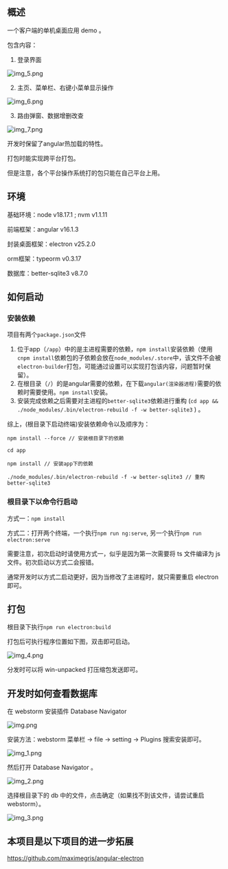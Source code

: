 ## 概述
一个客户端的单机桌面应用 demo 。

包含内容：
1. 登录界面

![img_5.png](src/assets/images/img_5.png)

2. 主页、菜单栏、右键小菜单显示操作

![img_6.png](src/assets/images/img_6.png)

3. 路由弹窗、数据增删改查

![img_7.png](src/assets/images/img_7.png)

开发时保留了angular热加载的特性。

打包时能实现跨平台打包。

但是注意，各个平台操作系统打的包只能在自己平台上用。

## 环境

基础环境：node v18.17.1 ; nvm v1.1.11

前端框架：angular v16.1.3

封装桌面框架：electron v25.2.0

orm框架：typeorm v0.3.17

数据库：better-sqlite3 v8.7.0

## 如何启动

### 安装依赖

项目有两个`package.json`文件
1. 位于app（`/app`）中的是主进程需要的依赖，`npm install`安装依赖（使用`cnpm install`依赖包的子依赖会放在`node_modules/.store`中，该文件不会被`electron-builder`打包，可能通过设置可以实现打包该内容，问题暂时保留）。
2. 在根目录（`/`）的是angular需要的依赖，在下载`angular(渲染器进程)`需要的依赖时需要使用。`npm install`安装。
3. 安装完成依赖之后需要对主进程的`better-sqlite3`依赖进行重构 (`cd app && ./node_modules/.bin/electron-rebuild -f -w better-sqlite3` ) 。

综上，(根目录下启动终端)安装依赖命令以及顺序为：
```angular2html
npm install --force // 安装根目录下的依赖

cd app

npm install // 安装app下的依赖

./node_modules/.bin/electron-rebuild -f -w better-sqlite3 // 重构better-sqlite3
```

### 根目录下以命令行启动
方式一：`npm install`

方式二：打开两个终端，一个执行`npm run ng:serve`, 另一个执行`npm run electron:serve`

需要注意，初次启动时请使用方式一，似乎是因为第一次需要将 ts 文件编译为 js 文件。初次启动以方式二会报错。

通常开发时以方式二启动更好，因为当修改了主进程时，就只需要重启 electron 即可。

## 打包
根目录下执行`npm run electron:build`

打包后可执行程序位置如下图，双击即可启动。

![img_4.png](src/assets/images/img_4.png)

分发时可以将 win-unpacked 打压缩包发送即可。

## 开发时如何查看数据库

在 webstorm 安装插件 Database Navigator 

![img.png](src/assets/images/img.png)

安装方法：webstorm 菜单栏 -> file -> setting -> Plugins 搜索安装即可。

![img_1.png](src/assets/images/img_1.png)

然后打开 Database Navigator 。

![img_2.png](src/assets/images/img_2.png)

选择根目录下的 db 中的文件，点击确定（如果找不到该文件，请尝试重启webstorm）。

![img_3.png](src/assets/images/img_3.png)

## 本项目是以下项目的进一步拓展

https://github.com/maximegris/angular-electron

